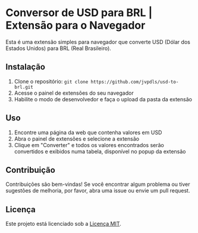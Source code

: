 # Conversor de USD para BRL | Extensão para o Navegador

Esta é uma extensão simples para navegador que converte USD (Dólar dos Estados Unidos) para BRL (Real Brasileiro).

## Instalação

1. Clone o repositório: `git clone https://github.com/jvpdls/usd-to-brl.git`
2. Acesse o painel de extensões do seu navegador
3. Habilite o modo de desenvolvedor e faça o upload da pasta da extensão

## Uso
1. Encontre uma página da web que contenha valores em USD
2. Abra o painel de extensões e selecione a extensão
3. Clique em "Converter" e todos os valores encontrados serão convertidos e exibidos numa tabela, disponível no popup da extensão


## Contribuição

Contribuições são bem-vindas! Se você encontrar algum problema ou tiver sugestões de melhoria, por favor, abra uma issue ou envie um pull request.

## Licença

Este projeto está licenciado sob a [Licença MIT](https://github.com/jvpdls/usd-to-brl/blob/main/LICENSE).

